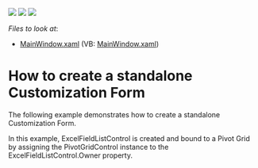 <!-- default badges list -->
![](https://img.shields.io/endpoint?url=https://codecentral.devexpress.com/api/v1/VersionRange/128578503/21.1.5%2B)
[![](https://img.shields.io/badge/Open_in_DevExpress_Support_Center-FF7200?style=flat-square&logo=DevExpress&logoColor=white)](https://supportcenter.devexpress.com/ticket/details/E2980)
[![](https://img.shields.io/badge/📖_How_to_use_DevExpress_Examples-e9f6fc?style=flat-square)](https://docs.devexpress.com/GeneralInformation/403183)
<!-- default badges end -->
<!-- default file list -->
*Files to look at*:

* [MainWindow.xaml](./CS/DXPivotGrid_StandaloneFieldList/MainWindow.xaml) (VB: [MainWindow.xaml](./VB/DXPivotGrid_StandaloneFieldList/MainWindow.xaml))
<!-- default file list end -->
# How to create a standalone Customization Form


<p>The following example demonstrates how to create a standalone Customization Form.</p><p>In this example, ExcelFieldListControl is created and bound to a Pivot Grid by assigning the PivotGridControl instance to the ExcelFieldListControl.Owner property.</p>

<br/>


